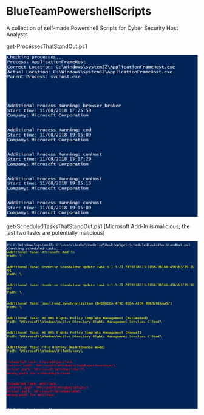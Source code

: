 # BlueTeamPowershellScripts
A collection of self-made Powershell Scripts for Cyber Security Host Analysts

get-ProcessesThatStandOut.ps1

![alt text](https://github.com/TerrySmithMBA/BlueTeamPowershellScripts/blob/master/get-ProcessesThatStandOut/get-processesThatStandOut.PNG)

get-ScheduledTasksThatStandOut.ps1
[Microsoft Add-In is malicious; the last two tasks are potentially malicious]

![alt text](https://github.com/TerrySmithMBA/BlueTeamPowershellScripts/blob/master/get-ScheduledTasksThatStandOut/getSchTasks.PNG)
